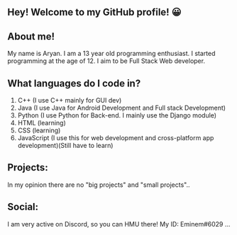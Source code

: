 ## Hey! Welcome to my GitHub profile! 😀

## About me!
My name is Aryan. I am a 13 year old programming enthusiast. I started programming at the age of 12. I aim to be Full Stack Web developer.

## What languages do I code in?

1. C++ (I use C++ mainly for GUI dev)
2. Java (I use Java for Android Development and Full stack Development)
3. Python (I use Python for Back-end. I mainly use the Django module)
4. HTML (learning)
5. CSS (learning)
6. JavaScript (I use this for web development and cross-platform app development)(Still have to learn)

## Projects:
In my opinion there are no "big projects" and "small projects"..

## Social:
I am very active on Discord, so you can HMU there! My ID: Eminem#6029 ...

